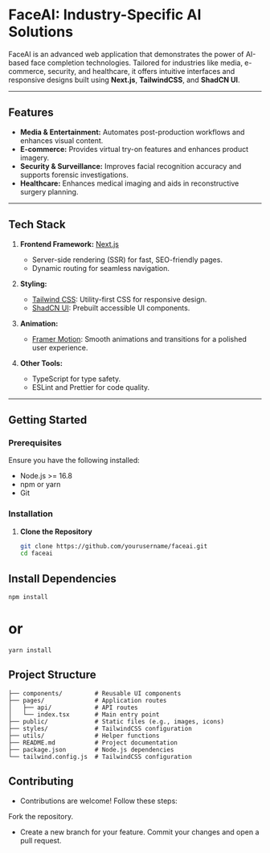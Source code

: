 # FaceAI: Industry-Specific AI Solutions

FaceAI is an advanced web application that demonstrates the power of AI-based face completion technologies. Tailored for industries like media, e-commerce, security, and healthcare, it offers intuitive interfaces and responsive designs built using **Next.js**, **TailwindCSS**, and **ShadCN UI**.

---

## **Features**
- **Media & Entertainment:** Automates post-production workflows and enhances visual content.
- **E-commerce:** Provides virtual try-on features and enhances product imagery.
- **Security & Surveillance:** Improves facial recognition accuracy and supports forensic investigations.
- **Healthcare:** Enhances medical imaging and aids in reconstructive surgery planning.

---

## **Tech Stack**
1. **Frontend Framework:** [Next.js](https://nextjs.org/)  
   - Server-side rendering (SSR) for fast, SEO-friendly pages.  
   - Dynamic routing for seamless navigation.

2. **Styling:**  
   - [Tailwind CSS](https://tailwindcss.com/): Utility-first CSS for responsive design.  
   - [ShadCN UI](https://ui.shadcn.dev/): Prebuilt accessible UI components.

3. **Animation:**  
   - [Framer Motion](https://www.framer.com/motion/): Smooth animations and transitions for a polished user experience.

4. **Other Tools:**  
   - TypeScript for type safety.  
   - ESLint and Prettier for code quality.  

---

## **Getting Started**

### **Prerequisites**
Ensure you have the following installed:
- Node.js >= 16.8  
- npm or yarn  
- Git  

### **Installation**

1. **Clone the Repository**
   ```bash
   git clone https://github.com/yourusername/faceai.git
   cd faceai


## Install Dependencies
```
npm install 
```

# or
```
yarn install
```

## Project Structure

```
├── components/         # Reusable UI components
├── pages/              # Application routes
│   ├── api/            # API routes
│   └── index.tsx       # Main entry point
├── public/             # Static files (e.g., images, icons)
├── styles/             # TailwindCSS configuration
├── utils/              # Helper functions
├── README.md           # Project documentation
├── package.json        # Node.js dependencies
└── tailwind.config.js  # TailwindCSS configuration
```
## Contributing
- Contributions are welcome! Follow these steps:

Fork the repository.
- Create a new branch for your feature.
Commit your changes and open a pull request.
